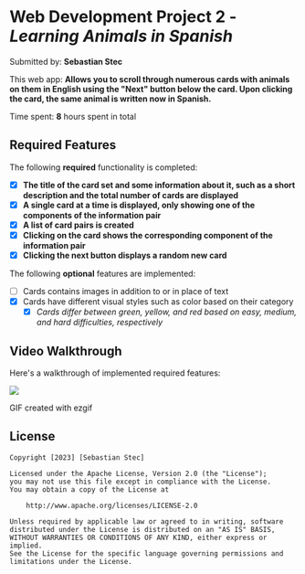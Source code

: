 # Web Development Project 2 - *Learning Animals in Spanish*

Submitted by: **Sebastian Stec**

This web app: **Allows you to scroll through numerous cards with animals on them in English using the "Next" button below the card. Upon clicking the card, the same animal is written now in Spanish.**

Time spent: **8** hours spent in total

## Required Features

The following **required** functionality is completed:

- [X] **The title of the card set and some information about it, such as a short description and the total number of cards are displayed**
- [X] **A single card at a time is displayed, only showing one of the components of the information pair**
- [X] **A list of card pairs is created**
- [X] **Clicking on the card shows the corresponding component of the information pair**
- [X] **Clicking the next button displays a random new card**

The following **optional** features are implemented:

- [ ] Cards contains images in addition to or in place of text
- [X] Cards have different visual styles such as color based on their category
  - [X] *Cards differ between green, yellow, and red based on easy, medium, and hard difficulties, respectively*

## Video Walkthrough

Here's a walkthrough of implemented required features:

<img src='https://im4.ezgif.com/tmp/ezgif-4-1792c430f9.gif'/>

<!-- Replace this with whatever GIF tool you used! -->
GIF created with ezgif

## License

    Copyright [2023] [Sebastian Stec]

    Licensed under the Apache License, Version 2.0 (the "License");
    you may not use this file except in compliance with the License.
    You may obtain a copy of the License at

        http://www.apache.org/licenses/LICENSE-2.0

    Unless required by applicable law or agreed to in writing, software
    distributed under the License is distributed on an "AS IS" BASIS,
    WITHOUT WARRANTIES OR CONDITIONS OF ANY KIND, either express or implied.
    See the License for the specific language governing permissions and
    limitations under the License.
